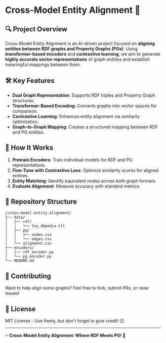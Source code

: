 # Cross-Model Entity Alignment 🚀

## 🔍 Project Overview
Cross-Model Entity Alignment is an AI-driven project focused on **aligning entities between RDF graphs and Property Graphs (PGs)**. Using **transformer-based encoders** and **contrastive learning**, we aim to generate **highly accurate vector representations** of graph entities and establish meaningful mappings between them.

## 🛠️ Key Features
- **Dual Graph Representation**: Supports RDF triples and Property Graph structures.
- **Transformer-Based Encoding**: Converts graphs into vector spaces for comparison.
- **Contrastive Learning**: Enhances entity alignment via similarity optimization.
- **Graph-to-Graph Mapping**: Creates a structured mapping between RDF and PG entities.

## 📌 How It Works
1. **Pretrain Encoders**: Train individual models for RDF and PG representations.
2. **Fine-Tune with Contrastive Loss**: Optimize similarity scores for aligned entities.
3. **Entity Matching**: Identify equivalent nodes across both graph formats.
4. **Evaluate Alignment**: Measure accuracy with standard metrics.

## 📂 Repository Structure
```
/cross-model-entity-alignment/
├── data/
│   ├── rdf/
│   │   └── toy_dbpedia.ttl
│   ├── pg/
│   │   ├── nodes.csv
│   │   └── edges.csv
│   └── alignment.csv
├── encoders/
│   ├── rdf_encoder.py
│   └── pg_encoder.py
└── README.md
```

## 🤝 Contributing
Want to help align some graphs? Feel free to fork, submit PRs, or raise issues!

## 📜 License
MIT License - Use freely, but don't forget to give credit! 😉

---
⚡ **Cross-Model Entity Alignment: Where RDF Meets PG! 🌉**

